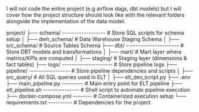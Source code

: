 I will not code the entire project (e.g airflow dags, dbt models) but I will cover how the project structure should look like with the relevant folders alongside the implementation of the data model. 


project/
├── schema/ ------------------ # Store SQL scripts for schema setup
│   ├── dwh_schema/       # Data Warehouse Staging Schema
│   ├── src_schema/       # Source Tables Schema 
├── dbt/ ---------------------- # Store DBT models and transformations
│   ├── mart/       # Mart layer where metrics/KPIs are computed
│   ├── staging/    # Staging layer (dimensions & fact tables)
├── logs/ --------------------- # Store pipeline logs
├── pipeline/ ----------------- # Store pipeline dependencies and scripts 
│   ├── src_query/        # All SQL queries used in ELT
│   ├── elt_dev_script.py
├── .env
├── main_pipeline.py  --------- # Main entry point for ELT pipeline
├── etl_pipeline.sh --------------- # Shell script to automate pipeline execution
├── docker-compose.yml -------- # Containerized execution setup
└── requirements.txt ---------- # Dependencies for the project